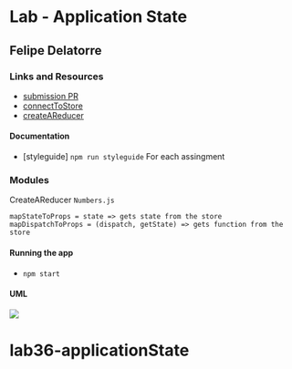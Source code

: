 # Lab - Application State

## Felipe Delatorre

### Links and Resources
* [submission PR](http://xyz.com)
* [connectToStore](https://codesandbox.io/s/lab-36-connecttoastore-hi1x8)  
* [createAReducer](https://codesandbox.io/s/lab-36-createareducer-ypu6v)

#### Documentation
* [styleguide] `npm run styleguide` For each assingment

### Modules
CreateAReducer `Numbers.js`

`mapStateToProps = state => gets state from the store`
`mapDispatchToProps = (dispatch, getState) => gets function from the store`

#### Running the app
* `npm start`

#### UML
![](./assets/----.jpg)
# lab36-applicationState
